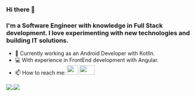 ### Hi there 👋
### I'm a Software Engineer with knowledge in Full Stack development. I love experimenting with new technologies and building IT solutions.

- 📱 Currently working as an Android Developer with Kotlin.
- 💻 With experience in FrontEnd development with Angular.
- 📫 How to reach me:
<a href="mailto:almarpa4@gmail.com"><img height=25 width=30; src="https://cdn.windowsreport.com/wp-content/uploads/2017/10/gmail-attachments-failed-loading.png" /></a>
<a href="https://www.linkedin.com/in/alejandro-marco-palomares-9aa366172/"><img height=25 width=40;        src="https://www.minneapolis.edu/sites/default/files/styles/small_300_2x/public/linkedin-540x320.jpg?itok=hDuXrnJp" /></a>
                        
<a href="https://github.com/anuraghazra/convoychat">
  <img  align="center" src="https://github-readme-stats.vercel.app/api?username=almarpa&show_icons=true&theme=tokyonight (https://github.com/anuraghazra/github-readme-stats)"/>

<a href="https://github.com/anuraghazra/convoychat">
  <img  align="center" src="https://github-readme-stats.vercel.app/api/top-langs/?username=almarpa&theme=tokyonight&hide=jupyter notebook,css,scss,&layout=compact(https://github.com/anuraghazra/github-readme-stats)"/>


